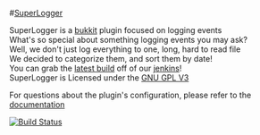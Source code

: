 #[SuperLogger](https://dev.bukkit.org/)

SuperLogger is a [bukkit](http://bukkit.org/) plugin focused on logging events  
What's so special about something logging events you may ask?  
Well, we don't just log everything to one, long, hard to read file  
We decided to categorize them, and sort them by date!  
You can grab the [latest build](http://ci.notoriousdev.com/job/SuperLogger/lastStableBuild/artifact/target/original-SuperLogger-v1.6.jar) off of our [jenkins](http://ci.notoriousdev.com/job/SuperLogger/)!  
SuperLogger is Licensed under the [GNU GPL V3](http://www.gnu.org/licenses/gpl.txt)

For questions about the plugin's configuration, please refer to the [documentation](https://github.com/zack6849/SuperLogger/wiki)

[![Build Status](http://ci.ndev.me/job/SuperLogger/badge/icon)](http://ci.ndev.me/job/SuperLogger/)
